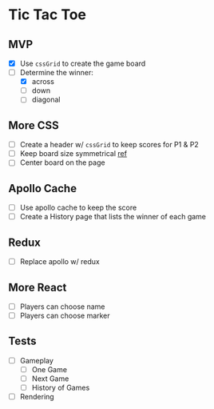 # Tic Tac Toe

## MVP

- [x] Use `cssGrid` to create the game board
- [ ] Determine the winner:
  - [x] across
  - [ ] down
  - [ ] diagonal

## More CSS

- [ ] Create a header w/ `cssGrid` to keep scores for P1 & P2
- [ ] Keep board size symmetrical [ref](https://jsfiddle.net/kwgum8yL/)
- [ ] Center board on the page

## Apollo Cache

- [ ] Use apollo cache to keep the score
- [ ] Create a History page that lists the winner of each game

## Redux

- [ ] Replace apollo w/ redux

## More React

- [ ] Players can choose name
- [ ] Players can choose marker

## Tests

- [ ] Gameplay
  - [ ] One Game
  - [ ] Next Game
  - [ ] History of Games
- [ ] Rendering
